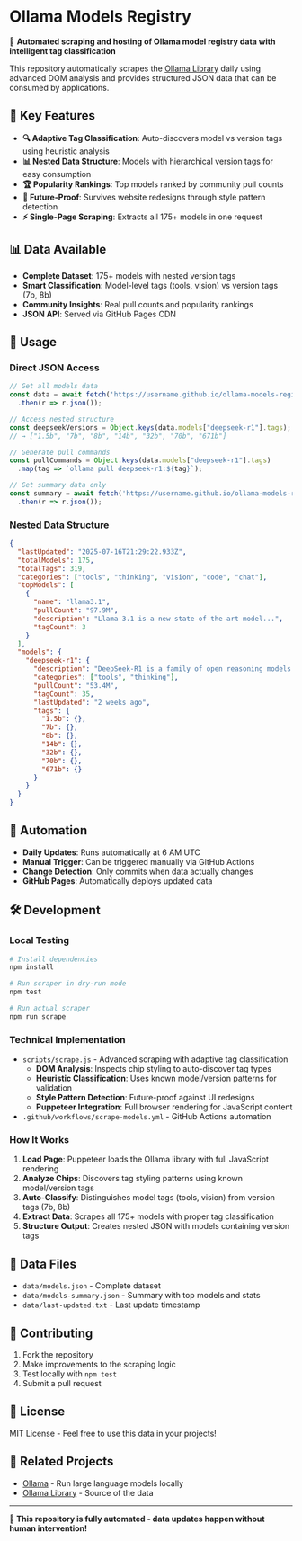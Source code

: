 # Ollama Models Registry

🤖 **Automated scraping and hosting of Ollama model registry data with intelligent tag classification**

This repository automatically scrapes the [Ollama Library](https://ollama.com/library) daily using advanced DOM analysis and provides structured JSON data that can be consumed by applications.

## 🎯 Key Features

- **🔍 Adaptive Tag Classification**: Auto-discovers model vs version tags using heuristic analysis
- **📊 Nested Data Structure**: Models with hierarchical version tags for easy consumption  
- **🏆 Popularity Rankings**: Top models ranked by community pull counts
- **🔄 Future-Proof**: Survives website redesigns through style pattern detection
- **⚡ Single-Page Scraping**: Extracts all 175+ models in one request

## 📊 Data Available

- **Complete Dataset**: 175+ models with nested version tags
- **Smart Classification**: Model-level tags (tools, vision) vs version tags (7b, 8b)
- **Community Insights**: Real pull counts and popularity rankings
- **JSON API**: Served via GitHub Pages CDN

## 🚀 Usage

### Direct JSON Access

```javascript
// Get all models data
const data = await fetch('https://username.github.io/ollama-models-registry/models.json')
  .then(r => r.json());

// Access nested structure  
const deepseekVersions = Object.keys(data.models["deepseek-r1"].tags);
// → ["1.5b", "7b", "8b", "14b", "32b", "70b", "671b"]

// Generate pull commands
const pullCommands = Object.keys(data.models["deepseek-r1"].tags)
  .map(tag => `ollama pull deepseek-r1:${tag}`);

// Get summary data only
const summary = await fetch('https://username.github.io/ollama-models-registry/models-summary.json')
  .then(r => r.json());
```

### Nested Data Structure

```json
{
  "lastUpdated": "2025-07-16T21:29:22.933Z",
  "totalModels": 175,
  "totalTags": 319,
  "categories": ["tools", "thinking", "vision", "code", "chat"],
  "topModels": [
    {
      "name": "llama3.1", 
      "pullCount": "97.9M",
      "description": "Llama 3.1 is a new state-of-the-art model...",
      "tagCount": 3
    }
  ],
  "models": {
    "deepseek-r1": {
      "description": "DeepSeek-R1 is a family of open reasoning models...",
      "categories": ["tools", "thinking"],
      "pullCount": "53.4M",
      "tagCount": 35,
      "lastUpdated": "2 weeks ago",
      "tags": {
        "1.5b": {},
        "7b": {},  
        "8b": {},
        "14b": {},
        "32b": {},
        "70b": {},
        "671b": {}
      }
    }
  }
}
```

## 🔄 Automation

- **Daily Updates**: Runs automatically at 6 AM UTC
- **Manual Trigger**: Can be triggered manually via GitHub Actions
- **Change Detection**: Only commits when data actually changes
- **GitHub Pages**: Automatically deploys updated data

## 🛠️ Development

### Local Testing

```bash
# Install dependencies
npm install

# Run scraper in dry-run mode
npm test

# Run actual scraper
npm run scrape
```

### Technical Implementation

- `scripts/scrape.js` - Advanced scraping with adaptive tag classification
  - **DOM Analysis**: Inspects chip styling to auto-discover tag types
  - **Heuristic Classification**: Uses known model/version patterns for validation  
  - **Style Pattern Detection**: Future-proof against UI redesigns
  - **Puppeteer Integration**: Full browser rendering for JavaScript content
- `.github/workflows/scrape-models.yml` - GitHub Actions automation

### How It Works

1. **Load Page**: Puppeteer loads the Ollama library with full JavaScript rendering
2. **Analyze Chips**: Discovers tag styling patterns using known model/version tags
3. **Auto-Classify**: Distinguishes model tags (tools, vision) from version tags (7b, 8b)  
4. **Extract Data**: Scrapes all 175+ models with proper tag classification
5. **Structure Output**: Creates nested JSON with models containing version tags

## 📁 Data Files

- `data/models.json` - Complete dataset
- `data/models-summary.json` - Summary with top models and stats
- `data/last-updated.txt` - Last update timestamp

## 🤝 Contributing

1. Fork the repository
2. Make improvements to the scraping logic
3. Test locally with `npm test`
4. Submit a pull request

## 📜 License

MIT License - Feel free to use this data in your projects!

## 🔗 Related Projects

- [Ollama](https://ollama.com/) - Run large language models locally
- [Ollama Library](https://ollama.com/library) - Source of the data

---

**🤖 This repository is fully automated - data updates happen without human intervention!**